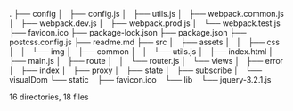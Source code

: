 .
├── config
│   ├── config.js
│   ├── utils.js
│   ├── webpack.common.js
│   ├── webpack.dev.js
│   ├── webpack.prod.js
│   └── webpack.test.js
├── favicon.ico
├── package-lock.json
├── package.json
├── postcss.config.js
├── readme.md
├── src
│   ├── assets
│   │   ├── css
│   │   └── img
│   ├── common
│   │   └── utils.js
│   ├── index.html
│   ├── main.js
│   ├── route
│   │   └── router.js
│   └── views
│       ├── error
│       ├── index
│       ├── proxy
│       ├── state
│       ├── subscribe
│       └── visualDom
└── static
   ├── favicon.ico
   └── lib
       └── jquery-3.2.1.js


16 directories, 18 files
